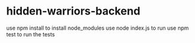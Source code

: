 # hidden-warriors-backend

use npm install to install node_modules
use node index.js to run
use npm test to run the tests

